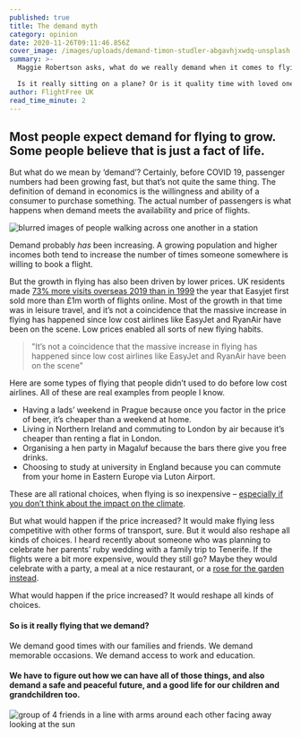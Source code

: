 ```yaml
---
published: true
title: The demand myth
category: opinion
date: 2020-11-26T09:11:46.856Z
cover_image: /images/uploads/demand-timon-studler-abgavhjxwdq-unsplash.jpg
summary: >-
  Maggie Robertson asks, what do we really demand when it comes to flying?

  Is it really sitting on a plane? Or is it quality time with loved ones, lessons learned along the way and valued memories we take home?
author: FlightFree UK
read_time_minute: 2
---
```

## Most people expect demand for flying to grow. Some people believe that is just a fact of life. 

But what do we mean by ‘demand’? Certainly, before COVID 19, passenger numbers had been growing fast, but that’s not quite the same thing. The definition of demand in economics is the willingness and ability of a consumer to purchase something. The actual number of passengers is what happens when demand meets the availability and price of flights. 

![blurred images of people walking across one another in a station](/images/uploads/demand-timon-studler-abgavhjxwdq-unsplash.jpg "Photo Credit: Timon Studler on Unsplash")

Demand probably *has* been increasing. A growing population and higher incomes both tend to increase the number of times someone somewhere is willing to book a flight. 

But the growth in flying has also been driven by lower prices. UK residents made [73% more visits overseas 2019 than in 1999](https://www.ons.gov.uk/peoplepopulationandcommunity/leisureandtourism/articles/traveltrends/2019#uk-residents-visits-and-spend-abroad) the year that Easyjet first sold more than £1m worth of flights online. Most of the growth in that time was in leisure travel, and it’s not a coincidence that the massive increase in flying has happened since low cost airlines like EasyJet and RyanAir have been on the scene. Low prices enabled all sorts of new flying habits. 

> "It’s not a coincidence that the massive increase in flying has happened since low cost airlines like EasyJet and RyanAir have been on the scene" 

Here are some types of flying that people didn’t used to do before low cost airlines. All of these are real examples from people I know.

* Having a lads’ weekend in Prague because once you factor in the price of beer, it’s cheaper than a weekend at home.
* Living in Northern Ireland and commuting to London by air because it’s cheaper than renting a flat in London.
* Organising a hen party in Magaluf because the bars there give you free drinks.
* Choosing to study at university in England because you can commute from your home in Eastern Europe via Luton Airport.

These are all rational choices, when flying is so inexpensive – [especially if you don’t think about the impact on the climate](https://flightfree.co.uk/post/money-talks/).

But what would happen if the price increased? It would make flying less competitive with other forms of transport, sure. But it would also reshape all kinds of choices. I heard recently about someone who was planning to celebrate her parents’ ruby wedding with a family trip to Tenerife. If the flights were a bit more expensive, would they still go? Maybe they would celebrate with a party, a meal at a nice restaurant, or a [rose for the garden instead](https://www.davidaustinroses.co.uk/products/ruby-wedding-standard-rose). 

What would happen if the price increased? It would reshape all kinds of choices. 

#### So is it really flying that we demand?

We demand good times with our families and friends. We demand memorable occasions. We demand access to work and education.

#### We have to figure out how we can have all of those things, and also demand a safe and peaceful future, and a good life for our children and grandchildren too.

![group of 4 friends in a line with arms around each other facing away looking at the sun](/images/uploads/demand-for-travel-helena-lopes-pgnqt0rxwls-unsplash.jpg "Photo credit: Photo by Helena Lopes on Unsplash")